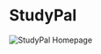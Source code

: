 # StudyPal

![StudyPal Homepage](https://studypal-dev.s3-us-west-1.amazonaws.com/splash_screenshot.png)
